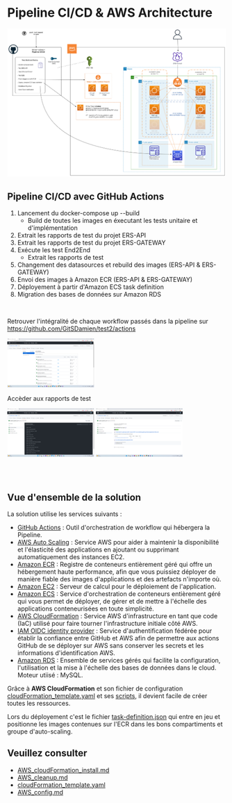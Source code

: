 # Pipeline CI/CD & AWS Architecture

[![Architecture AWS](./images/AWS_Architecture.png)](./docs/AWS_Architecture.md)

## Pipeline CI/CD avec GitHub Actions

1. Lancement du docker-compose up --build
    - Build de toutes les images en éxecutant les tests unitaire et d'implémentation
2. Extrait les rapports de test du projet ERS-API
3. Extrait les rapports de test du projet ERS-GATEWAY
4. Exécute les test End2End
    - Extrait les rapports de test
5. Changement des datasources et rebuild des images (ERS-API & ERS-GATEWAY)
6. Envoi des images à Amazon ECR (ERS-API & ERS-GATEWAY)
7. Déployement à partir d'Amazon ECS task definition
8. Migration des bases de données sur Amazon RDS

<br>

Retrouver l'intégralité de chaque workflow passés dans la pipeline sur https://github.com/GitSDamien/test2/actions

[<img src="./images/GitHubActions_workflows.png" alt="GitHubActions_workflows" width="200"/>](https://github.com/GitSDamien/test2/actions)


Accèder aux rapports de test

[<img src="./images/GitHubActions_pipelineDetails.png" alt="GitHubActions_pipelineDetails" width="200"/>](./images/GitHubActions_pipelineDetails.png)
[<img src="./images/GitHubActions_testResults.png" alt="GitHubActions_testResults" width="200"/>](./images/GitHubActions_testResults.png)


<br>
<br>


## Vue d'ensemble de la solution

La solution utilise les services suivants :

- [GitHub Actions](https://docs.github.com/en/actions) : Outil d'orchestration de workflow qui hébergera la Pipeline.
- [AWS Auto Scaling](https://aws.amazon.com/ec2/autoscaling/) : Service AWS pour aider à maintenir la disponibilité et l'élasticité des applications en ajoutant ou supprimant automatiquement des instances EC2.
- [Amazon ECR](https://aws.amazon.com/fr/ecr/) : Registre de conteneurs entièrement géré qui offre un hébergement haute performance, afin que vous puissiez déployer de manière fiable des images d'applications et des artefacts n'importe où.
- [Amazon EC2](https://docs.aws.amazon.com/ec2/index.html?nc2=h_ql_doc_ec2#amazon-ec2) : Serveur de calcul pour le déploiement de l'application.
- [Amazon ECS](https://aws.amazon.com/fr/ecs/) : Service d'orchestration de conteneurs entièrement géré qui vous permet de déployer, de gérer et de mettre à l'échelle des applications conteneurisées en toute simplicité.
- [AWS CloudFormation](https://aws.amazon.com/cloudformation/) : Service AWS d'infrastructure en tant que code (IaC) utilisé pour faire tourner l'infrastructure initiale côté AWS.
- [IAM OIDC identity provider](https://docs.aws.amazon.com/IAM/latest/UserGuide/id_roles_providers_create_oidc.html) : Service d'authentification fédérée pour établir la confiance entre GitHub et AWS afin de permettre aux actions GitHub de se déployer sur AWS sans conserver les secrets et les informations d'identification AWS.
- [Amazon RDS](https://aws.amazon.com/fr/rds) : Ensemble de services gérés qui facilite la configuration, l'utilisation et la mise à l'échelle des bases de données dans le cloud. Moteur utiisé : MySQL.


Grâce à **AWS CloudFormation** et son fichier de configuration [cloudFormation_template.yaml](./aws/cloudFormation_template.yaml) et ses [scripts](./aws/scripts/), il devient facile de créer toutes les ressources. 

Lors du déployement c'est le fichier [task-definition.json](./aws/) qui entre en jeu et positionne les images contenues sur l'ECR dans les bons compartiments et groupe d'auto-scaling.


## Veuillez consulter 
- [AWS_cloudFormation_install.md](./AWS_cloudFormation_install.md)
- [AWS_cleanup.md](./AWS_cleanup.md)
- [cloudFormation_template.yaml](../aws/cloudFormation_template.yaml)
- [AWS_config.md](../aws/AWS_config.md)








































